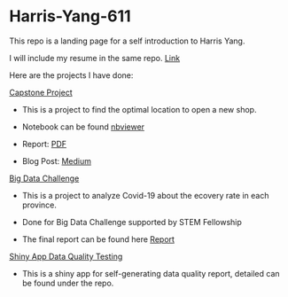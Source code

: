 # Harris-Yang-611

This repo is a landing page for a self introduction to Harris Yang.

I will include my resume in the same repo. [Link](https://github.com/harrisyang611/Harris-Yang-611/blob/master/Yunkun%20Yang's%20official%20resume.pdf)

Here are the projects I have done:

[Capstone Project](https://github.com/harrisyang611/Capstone_project)

- This is a project to find the optimal location to open a new shop.
- Notebook can be found [nbviewer](https://nbviewer.jupyter.org/github/harrisyang611/Coursera_Capstone/blob/master/Capstone_Project_Battle_of_Neighbour_Final_Peoject.ipynb)

- Report: [PDF](https://github.com/harrisyang611/Coursera_Capstone/blob/master/Report.pdf)

- Blog Post: [Medium](https://medium.com/@hadesyang14/where-to-open-a-new-barbershop-in-toronto-137f5b3b573b)


[Big Data Challenge](https://github.com/harrisyang611/BDC-BigDataChallenge2020-)

- This is a project to analyze Covid-19 about the ecovery rate in each province.

- Done for Big Data Challenge supported by STEM Fellowship

- The final report can be found here [Report](https://github.com/harrisyang611/BDC-BigDataChallenge2020-/blob/master/Report/UnBDC_2020_Project_Report_7185_g0149un9m44.pdf)




[Shiny App Data Quality Testing](https://github.com/harrisyang611/Shiny-App-Data-Quality-Test)

- This is a shiny app for self-generating data quality report, detailed can be found under the repo.

